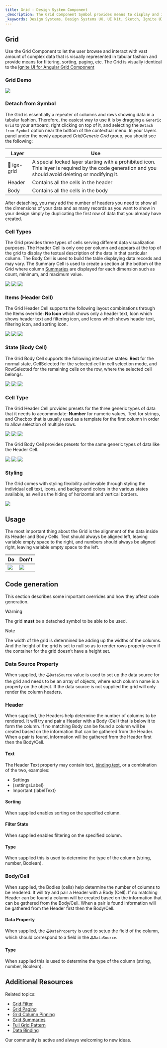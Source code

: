 ```yaml
---
title: Grid - Design System Component
_description: The Grid Component Symbol provides means to display and interact with high-quantities of data structured in a tabular fashion. 
_keywords: Design Systems, Design Systems UX, UI kit, Sketch, Ignite UI for Angular, Sketch to Angular, Sketch to Angular, Angular, Angular Design System, Export code from Sketch, Design Kits for Angular, Sketch HTML, Sketch to HTML, Sketch UI kits
---
```


## Grid

Use the Grid Component to let the user browse and interact with vast amount of complex data that is visually represented in tabular fashion and provide means for filtering, sorting, paging, etc. The Grid is visually identical to the [Ignite UI for Angular Grid Component](https://www.infragistics.com/products/ignite-ui-angular/angular/components/grid.html)

### Grid Demo

<img class="responsive-img" src="../images/grid_demo.png" srcset="../images/grid_demo@2x.png 2x" />

### Detach from Symbol

The Grid is essentially a repeater of columns and rows showing data in a tabular fashion. Therefore, the easiest way to use it is by dragging a `Generic Grid` to your artboard, right clicking on top of it, and selecting the `Detach from Symbol` option near the bottom of the contextual menu. In your layers panel under the newly appeared
_Grid/Generic Grid_ group, you should see the following:

| Layer       | Use                                                                                                                                                  |
| ----------- | ---------------------------------------------------------------------------------------------------------------------------------------------------- |
| 🚫 igx-grid | A special locked layer starting with a prohibited icon. This layer is required by the code generation and you should avoid deleting or modifying it. |
| Header      | Contains all the cells in the header                                                                                                                 |
| Body        | Contains all the cells in the body                                                                                                                   |

After detaching, you may add the number of headers you need to show all the dimensions of your data and as many records as you want to show in your design simply by duplicating the first row of data that you already have created.

### Cell Types

The Grid provides three types of cells serving different data visualization purposes. The Header Cell is only one per column and appears at the top of the grid to display the textual description of the data in that particular column. The Body Cell is used to build the table displaying data records and may vary. The Summary Cell is used to create a section at the bottom of the Grid where column [Summaries](grid-summaries.md) are displayed for each dimension such as count, minimum, and maximum value.

<img class="responsive-img" src="../images/grid_cell_header.png" srcset="../images/grid_cell_header@2x.png 2x" />
<img class="responsive-img" src="../images/grid_cell_body.png" srcset="../images/grid_cell_body@2x.png 2x" />
<img class="responsive-img" src="../images/grid_cell_summary.png" srcset="../images/grid_cell_summary@2x.png 2x" />

### Items (Header Cell)

The Grid Header Cell supports the following layout combinations through the Items override: **No Icon** which shows only a header text, Icon which shows header text and filtering icon, and Icons which shows header text, filtering icon, and sorting icon.

<img class="responsive-img" src="../images/grid_cell_header_no-icon.png" srcset="../images/grid_cell_header_no-icon@2x.png 2x" />
<img class="responsive-img" src="../images/grid_cell_header_icon.png" srcset="../images/grid_cell_header_icon@2x.png 2x" />
<img class="responsive-img" src="../images/grid_cell_header_icons.png" srcset="../images/grid_cell_header_icons@2x.png 2x" />

### State (Body Cell)

The Grid Body Cell supports the following interactive states: **Rest** for the normal state, CellSelected for the selected cell in cell selection mode, and RowSelected for the remaining cells on the row, where the selected cell belongs.

<img class="responsive-img" src="../images/grid_cell_body_rest.png" srcset="../images/grid_cell_body_rest@2x.png 2x" />
<img class="responsive-img" src="../images/grid_cell_body_cell-selected.png" srcset="../images/grid_cell_body_cell-selected@2x.png 2x" />
<img class="responsive-img" src="../images/grid_cell_body_row-selected.png" srcset="../images/grid_cell_body_row-selected@2x.png 2x" />

### Cell Type

The Grid Header Cell provides presets for the three generic types of data that it needs to accommodate: **Number** for numeric values, Text for strings, and Checbox that is usually used as a template for the first column in order to allow selection of multiple rows.

<img class="responsive-img" src="../images/grid_cell_header_number.png" srcset="../images/grid_cell_header_number@2x.png 2x" />
<img class="responsive-img" src="../images/grid_cell_header_text.png" srcset="../images/grid_cell_header_text@2x.png 2x" />
<img class="responsive-img" src="../images/grid_cell_header_checkbox.png" srcset="../images/grid_cell_header_checkbox@2x.png 2x" />

The Grid Body Cell provides presets for the same generic types of data like the Header Cell.

<img class="responsive-img" src="../images/grid_cell_body_number.png" srcset="../images/grid_cell_body_number@2x.png 2x" />
<img class="responsive-img" src="../images/grid_cell_body_text.png" srcset="../images/grid_cell_body_text@2x.png 2x" />
<img class="responsive-img" src="../images/grid_cell_body_checkbox.png" srcset="../images/grid_cell_body_checkbox@2x.png 2x" />

### Styling

The Grid comes with styling flexibility achievable through styling the individual cell text, icons, and background colors in the various states available, as well as the hiding of horizontal and vertical borders.

<img class="responsive-img" src="../images/grid_styling.png" srcset="../images/grid_styling@2x.png 2x" />

## Usage

The most important thing about the Grid is the alignment of the data inside its Header and Body Cells. Text should always be aligned left, leaving variable empty space to the right, and numbers should always be aligned right, leaving variable empty space to the left.

| Do                                                                         | Don't                                                                          |
| -------------------------------------------------------------------------- | ------------------------------------------------------------------------------ |
| <img class="responsive-img" src="../images/grid_do1.png" srcset="../images/grid_do1@2x.png 2x" /> | <img class="responsive-img" src="../images/grid_dont1.png" srcset="../images/grid_dont1@2x.png 2x" /> |

## Code generation

This section describes some important overrides and how they affect code generation.

> [!WARNING]
> The grid **must** be a detached symbol to be able to be used.

> [!NOTE]
> The width of the grid is determined be adding up the widths of the columns. And the height of the grid is set to null so as to render rows properly even if the container for the grid doesn’t have a height set.

### Data Source Property

When supplied, the `🕹️DataSource` value is used to set up the data source for the grid and needs to be an array of objects, where each column name is a property on the object. If the data source is not supplied the grid will only render the column headers.

### Header

When supplied, the Headers help determine the number of columns to be rendered. It will try and pair a Header with a Body (Cell) that is below it to form the column. If no matching Body can be found a column will be created based on the information that can be gathered from the Header. When a pair is found, information will be gathered from the Header first then the Body/Cell.

#### Text

The Header Text property may contain text, [binding text](../codegen/data-binding.md), or a combination of the two, examples:

- Settings
- {settingsLabel}
- Important {labelText}

#### Sorting

When supplied enables sorting on the specified column.

#### Filter State

When supplied enables filtering on the specified column.

#### Type

When supplied this is used to determine the type of the column (string, number, Boolean).

### Body/Cell

When supplied, the Bodies (cells) help determine the number of columns to be rendered. It will try and pair a Header with a Body (Cell). If no matching Header can be found a column will be created based on the information that can be gathered from the Body/Cell. When a pair is found information will be gathered from the Header first then the Body/Cell.

#### Data Property

When supplied, the `🕹️DataProperty` is used to setup the field of the column, which should correspond to a field in the `🕹️DataSource`.

#### Type

When supplied this is used to determine the type of the column (string, number, Boolean).

## Additional Resources

Related topics:

- [Grid Filter](grid-filter.md)
- [Grid Paging](grid-paging.md)
- [Grid Column Pinning](grid-column-pinning.md)
- [Grid Summaries](grid-summaries.md)
- [Full Grid Pattern](../patterns/full-grid.md)
- [Data Binding](../codegen/data-binding.md)
  <div class="divider--half"></div>

Our community is active and always welcoming to new ideas.


